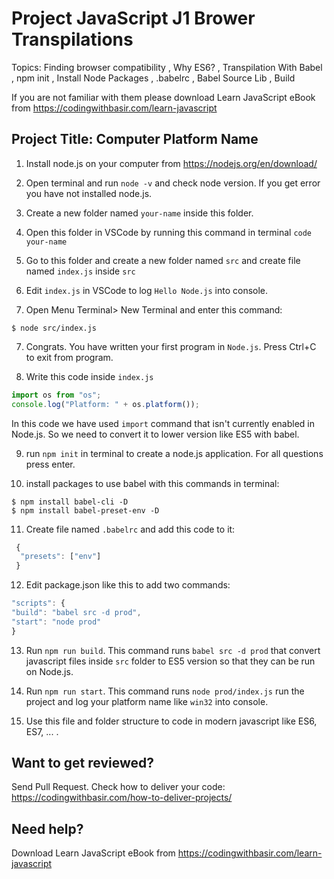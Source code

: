 # Project JavaScript J1 Brower Transpilations

Topics: Finding browser compatibility
, Why ES6?
, Transpilation With Babel
, npm init
, Install Node Packages
, .babelrc
, Babel Source Lib
, Build

If you are not familiar with them please download Learn JavaScript eBook from https://codingwithbasir.com/learn-javascript

## Project Title: Computer Platform Name

1. Install node.js on your computer from https://nodejs.org/en/download/

2. Open terminal and run `node -v` and check node version. If you get error you have not installed node.js.

3. Create a new folder named `your-name` inside this folder.

4. Open this folder in VSCode by running this command in terminal `code your-name`

5. Go to this folder and create a new folder named `src` and create file named `index.js` inside `src`

6. Edit `index.js` in VSCode to log `Hello Node.js` into console.

7. Open Menu Terminal> New Terminal and enter this command:

```shell
$ node src/index.js
```

7. Congrats. You have written your first program in `Node.js`. Press Ctrl+C to exit from program.

8. Write this code inside `index.js`

```javascript
import os from "os";
console.log("Platform: " + os.platform());
```

In this code we have used `import` command that isn't currently enabled in Node.js.
So we need to convert it to lower version like ES5 with babel.

9. run `npm init` in terminal to create a node.js application. For all questions press enter.

10. install packages to use babel with this commands in terminal:

```shell
$ npm install babel-cli -D
$ npm install babel-preset-env -D

```

11. Create file named `.babelrc` and add this code to it:

```javascript
 {
  "presets": ["env"]
 }
```

12. Edit package.json like this to add two commands:

```javascript
"scripts": {
"build": "babel src -d prod",
"start": "node prod"
}

```

13. Run `npm run build`. This command runs `babel src -d prod` that convert javascript files inside `src` folder to ES5 version so that they can be run on Node.js.

14. Run `npm run start`. This command runs `node prod/index.js` run the project and log your platform name like `win32` into console.

15. Use this file and folder structure to code in modern javascript like ES6, ES7, ... .

## Want to get reviewed?

Send Pull Request. Check how to deliver your code: https://codingwithbasir.com/how-to-deliver-projects/

## Need help?

Download Learn JavaScript eBook from https://codingwithbasir.com/learn-javascript

